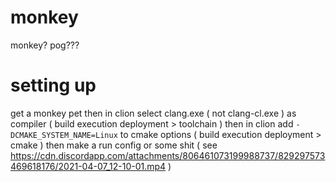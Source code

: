 # monkey
monkey? pog???

# setting up
get a monkey pet
then
in clion select clang.exe ( not clang-cl.exe ) as compiler ( build execution deployment > toolchain )
then
in clion add `-DCMAKE_SYSTEM_NAME=Linux` to cmake options ( build execution deployment > cmake )
then
make a run config or some shit ( see https://cdn.discordapp.com/attachments/806461073199988737/829297573469618176/2021-04-07_12-10-01.mp4 )